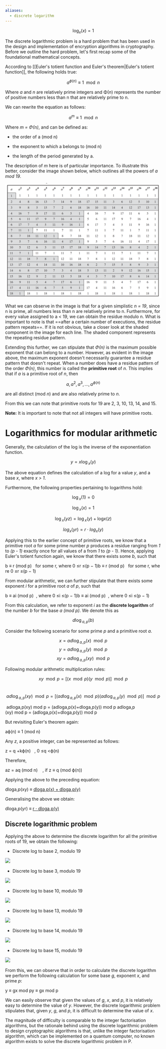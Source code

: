 ```yaml
---
aliases:
  - discrete logarithm
---
```

$$\log_x​(x) = 1$$

The discrete logarithmic problem is a hard problem that has been used in the design and implementation of encryption algorithms in cryptography. Before we outline the hard problem, let's first recap some of the foundational mathematical concepts.

According to [[Euler's totient function and Euler's theorem|Euler's totient function]], the following holds true:

$$a^{ϕ(n)} ≡ 1 \mod n$$

Where _a_ and _n_ are relatively prime integers and Φ(_n_) represents the number of positive numbers less than n that are relatively prime to n.

We can rewrite the equation as follows:

$$a^m ≡ 1\mod n$$

Where _m = Φ(n)_, and can be defined as:

- the order of a (mod n)
    
- the exponent to which a belongs to (mod n)
    
- the length of the period generated by a.
    

The description of _m_ here is of particular importance. To illustrate this better, consider the image shown below, which outlines all the powers of _a mod 19_.

![](../public/094833915c0d354a5245decfacbeeb5e.png)

What we can observe in the image is that for a given simplistic _n = 19_, since n is prime, all numbers less than n are relatively prime to n. Furthermore, for every value assigned to a < 19, we can obtain the residue modulo n. What is important to note is that ==after a certain number of executions, the residue pattern repeats==. If it is not obvious, take a closer look at the shaded component in the image for each line. The shaded component represents the repeating residue pattern.

Extending this further, we can stipulate that _Φ(n)_ is the maximum possible exponent that can belong to a number. However, as evident in the image above, the maximum exponent doesn't necessarily guarantee a residue pattern that doesn't repeat. When a number does have a residue pattern of the order _Φ(n)_, this number is called the **primitive root** of _n_. This implies that if _a_ is a primitive root of _n_, then

$$a, a^2, a^3, ... , a^{ϕ(n)}$$

are all distinct (mod _n_) and are also relatively prime to _n_.

From this we can note that primitive roots for 19 are 2, 3, 10, 13, 14, and 15.

**Note:** It is important to note that not all integers will have primitive roots.

# Logarithmics for modular arithmetic

Generally, the calculation of the log is the inverse of the exponentiation function.

$$y = x\log⁡_x(y)$$

The above equation defines the calculation of a log for a value _y_, and a base _x_, where _x > 1_.

Furthermore, the following properties pertaining to logarithms hold:

$$\log⁡_x(1) = 0$$

$$\log⁡_x(x) = 1$$

$$\log⁡_x(yz) = \log⁡_x(y) + \log_⁡x(z)$$

$$log⁡_x(yr) = r ⋅ log⁡_x(y)$$

Applying this to the earlier concept of primitive roots, we know that a primitive root _a_ for some prime number _p_ produces a residue ranging from _1_ to _(p - 1)_ exactly once for all values of a from _1_ to _(p - 1)_. Hence, applying Euler's totient function again, we know that there exists some _b_, such that

b ≡ r (mod p)   for some r, where 0 ≤r ≤(p − 1)b ≡ r (mod p)   for some r, where 0 ≤r ≤(p − 1)

From modular arithmetic, we can further stipulate that there exists some exponent _i_ for a primitive root _a_ of _p_, such that

b ≡ ai (mod p)  , where 0 ≤i ≤(p − 1)b ≡ ai (mod p)  , where 0 ≤i ≤(p − 1)

From this calculation, we refer to exponent _i_ as the **discrete logarithm** of the number _b_ for the base _a (mod p)_. We denote this as

$$d\log⁡_{a,p}(b)$$

Consider the following scenario for some prime _p_ and a primitive root _a_.

$$x = ad\log⁡_{a,p}(x) \mod p  $$$$   y = ad\log⁡_{a,p}(y) \mod p $$$$    xy = ad\log⁡_{a,p}(xy) \mod p$$

Following modular arithmetic multiplication rules:

$$xy \mod p = [(x \mod p)(y \mod p)] \mod p$$

 $$ad\log⁡_{a,p}(xy) \mod p = [(ad\log⁡_{a,p}(x) \mod p)(ad\log⁡_{a,p}(y) \mod p)] \mod p $$

 adlog⁡a,p(xy) mod p = (adlog⁡a,p(x)+dlog⁡a,p(y)) mod p adloga,p​(xy) mod p = (adloga,p​(x)+dloga,p​(y)) mod p

But revisiting Euler's theorem again:

aϕ(n) ≡ 1 (mod n)

Any _z_, a positive integer, can be represented as follows:

z = q +kϕ(n)   , 0 ≤q <ϕ(n)

Therefore,

az = aq (mod n)    , if z ≡ q (mod ϕ(n))

Applying the above to the preceding equation:

dlog⁡a,p(xy) ≡ [dlog⁡a,p(x) + dlog⁡a,p(y)](mod ϕ(p))

Generalising the above we obtain:

dlog⁡a,p(yr) ≡ [r ⋅ dlog⁡a,p(y)](mod ϕ(p))

## Discrete logarithmic problem

Applying the above to determine the discrete logarithm for all the primitive roots of 19, we obtain the following:

- Discrete log to base 2, modulo 19
    

![](https://static.edusercontent.com/files/z5FZJ1gVRr22eQCr4Mg3ogFE)

- Discrete log to base 3, modulo 19
    

![](https://static.edusercontent.com/files/WomTNXWLQLdALueR4lgG2a5R)

- Discrete log to base 10, modulo 19
    

![](https://static.edusercontent.com/files/xqqciO6OHVVzWJUqtOyK8LHA)

- Discrete log to base 13, modulo 19
    

![](https://static.edusercontent.com/files/bSaWTdz7lXemGTnIkaJq4pHB)

- Discrete log to base 14, modulo 19
    

![](https://static.edusercontent.com/files/jCEHqiVYprqbOa0ZecJKwVLP)

- Discrete log to base 15, modulo 19
    

![](https://static.edusercontent.com/files/DELubvOVjupHfZNlkDZR7PMw)

From this, we can observe that in order to calculate the discrete logarithm we perform the following calculation for some base _g_, exponent _x_, and prime _p_:

y ≡ gx mod py ≡ gx mod p

We can easily observe that given the values of _g_, _x_, and _p_, it is relatively easy to determine the value of _y_. However, the discrete logarithmic problem stipulates that, given _y_, _g_, and _p_, it is difficult to determine the value of _x_.

The magnitude of difficulty is comparable to the integer factorisation algorithms, but the rationale behind using the discrete logarithmic problem to design cryptographic algorithms is that, unlike the integer factorisation algorithm, which can be implemented on a quantum computer, no known algorithm exists to solve the discrete logarithmic problem in P.